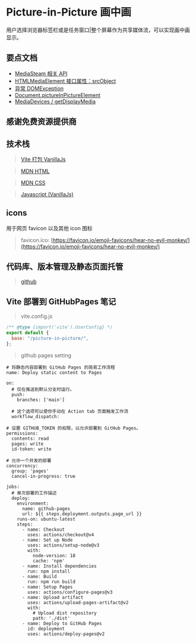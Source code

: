 # Picture-in-Picture 画中画

用户选择浏览器标签栏或是任务窗口|整个屏幕作为共享媒体流，可以实现画中画显示。

## 要点文档

- [MediaSteam 相关 API](https://developer.mozilla.org/zh-CN/docs/Web/API/MediaStream)
- [HTMLMediaElement 接口属性：srcObject](https://developer.mozilla.org/zh-CN/docs/Web/API/HTMLMediaElement/srcObject)
- [异常 DOMException](https://developer.mozilla.org/zh-CN/docs/Web/API/DOMException#notallowederror)
- [Document.pictureInPictureElement](https://developer.mozilla.org/zh-CN/docs/Web/API/HTMLVideoElementhttps://developer.mozilla.org/zh-CN/docs/Web/API/Document/pictureInPictureElement)
- [MediaDevices / getDisplayMedia](https://developer.mozilla.org/zh-CN/docs/Web/API/MediaDevices/getDisplayMedia)

## 感谢免费资源提供商

## 技术栈

> [Vite 打包 VanillaJs](https://cn.vitejs.dev/)

> [MDN HTML](https://developer.mozilla.org/zh-CN/docs/Learn/HTML)

> [MDN CSS](https://developer.mozilla.org/zh-CN/docs/Learn/CSS)

> [Javascript (VanillaJs)](https://developer.mozilla.org/zh-CN/docs/Learn/JavaScript)

## icons

用于网页 favicon 以及其他 icon 图标

> favicon.ico: [https://favicon.io/emoji-favicons/hear-no-evil-monkey/](https://favicon.io/emoji-favicons/hear-no-evil-monkey/)

## 代码库、版本管理及静态页面托管

> [github](https://github.com/)

## Vite 部署到 GitHubPages 笔记

> vite.config.js

```js
/** @type {import('vite').UserConfig} */
export default {
  base: "/picture-in-picture/",
};
```

> github pages setting

```
# 将静态内容部署到 GitHub Pages 的简易工作流程
name: Deploy static content to Pages

on:
  # 仅在推送到默认分支时运行。
  push:
    branches: ['main']

  # 这个选项可以使你手动在 Action tab 页面触发工作流
  workflow_dispatch:

# 设置 GITHUB_TOKEN 的权限，以允许部署到 GitHub Pages。
permissions:
  contents: read
  pages: write
  id-token: write

# 允许一个并发的部署
concurrency:
  group: 'pages'
  cancel-in-progress: true

jobs:
  # 单次部署的工作描述
  deploy:
    environment:
      name: github-pages
      url: ${{ steps.deployment.outputs.page_url }}
    runs-on: ubuntu-latest
    steps:
      - name: Checkout
        uses: actions/checkout@v4
      - name: Set up Node
        uses: actions/setup-node@v3
        with:
          node-version: 18
          cache: 'npm'
      - name: Install dependencies
        run: npm install
      - name: Build
        run: npm run build
      - name: Setup Pages
        uses: actions/configure-pages@v3
      - name: Upload artifact
        uses: actions/upload-pages-artifact@v2
        with:
          # Upload dist repository
          path: './dist'
      - name: Deploy to GitHub Pages
        id: deployment
        uses: actions/deploy-pages@v2
```
